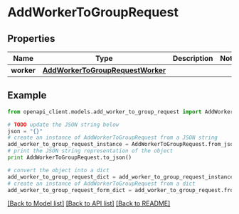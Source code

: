 # AddWorkerToGroupRequest


## Properties
Name | Type | Description | Notes
------------ | ------------- | ------------- | -------------
**worker** | [**AddWorkerToGroupRequestWorker**](AddWorkerToGroupRequestWorker.md) |  | 

## Example

```python
from openapi_client.models.add_worker_to_group_request import AddWorkerToGroupRequest

# TODO update the JSON string below
json = "{}"
# create an instance of AddWorkerToGroupRequest from a JSON string
add_worker_to_group_request_instance = AddWorkerToGroupRequest.from_json(json)
# print the JSON string representation of the object
print AddWorkerToGroupRequest.to_json()

# convert the object into a dict
add_worker_to_group_request_dict = add_worker_to_group_request_instance.to_dict()
# create an instance of AddWorkerToGroupRequest from a dict
add_worker_to_group_request_form_dict = add_worker_to_group_request.from_dict(add_worker_to_group_request_dict)
```
[[Back to Model list]](../README.md#documentation-for-models) [[Back to API list]](../README.md#documentation-for-api-endpoints) [[Back to README]](../README.md)


